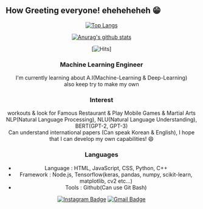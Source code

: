 ## How Greeting everyone! eheheheheh 😁 
<div align=center>
  
[![Top Langs](https://github-readme-stats.vercel.app/api/top-langs/?username=Ian0720&layout=compact)](https://github.com/anuraghazra/github-readme-stats)

</div>


<div align=center>
  
[![Anurag's github stats](https://github-readme-stats.vercel.app/api?username=Ian0720)](https://github.com/anuraghazra/github-readme-stats)

</div>

<div align=center>

[![Hits](https://hits.seeyoufarm.com/api/count/incr/badge.svg?url=https%3A%2F%2Fgithub.com%2FIan0720)]

</div>

<div align=center>
  
### Machine Learning Engineer 
 I'm currently learning about A.I(Machine-Learning & Deep-Learning)<br/>
 also keep try to make my own  

### Interest
 workouts & look for Famous Restaurant & Play Mobile Games & Martial Arts<br/>
 NLP(Natural Language Processing), NLU(Natural Language Understanding), BERT(GPT-2, GPT-3)<br/>
 Can understand international papers (Can speak Korean & English), I hope that I can develop my own capabilities! 😄
 
### Languages
- Language : HTML, JavaScript, CSS, Python, C++
- Framework : Node.js, Tensorflow(keras, pandas, numpy, scikit-learn, matplotlib, cv2 etc...)
- Tools : Github(Can use Git Bash)

</div>

<div align=center>

[![Instagram Badge](https://img.shields.io/badge/-Instagram-dd2a7b?style=flat-square&logo=instagram&logoColor=white&link=https://www.instagram.com/t3d._.x.x/)](https://www.instagram.com/t3d._.x.x/) 
[![Gmail Badge](https://img.shields.io/badge/-Gmail-d14836?style=flat-square&logo=Gmail&logoColor=white&link=mailto:aoa8538@gmail.com)](mailto:aoa8538@gmail.com)
</div>

<!--
**Ian0720/Ian0720** is a ✨ _special_ ✨ repository because its `README.md` (this file) appears on your GitHub profile.

Here are some ideas to get you started:

- 🔭 I’m currently working on ...
- 🌱 I’m currently learning ...
- 👯 I’m looking to collaborate on ...
- 🤔 I’m looking for help with ...
- 💬 Ask me about ...
- 📫 How to reach me: ...
- 😄 Pronouns: ...
- ⚡ Fun fact: ...
-->
